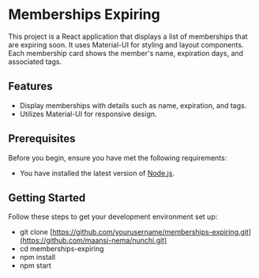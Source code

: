 # Memberships Expiring

This project is a React application that displays a list of memberships that are expiring soon. It uses Material-UI for styling and layout components. Each membership card shows the member's name, expiration days, and associated tags.

## Features

- Display memberships with details such as name, expiration, and tags.
- Utilizes Material-UI for responsive design.

## Prerequisites

Before you begin, ensure you have met the following requirements:
- You have installed the latest version of [Node.js](https://nodejs.org/).

## Getting Started

Follow these steps to get your development environment set up:

- git clone [https://github.com/yourusername/memberships-expiring.git](https://github.com/maansi-nema/nunchi.git)
- cd memberships-expiring
- npm install
- npm start
